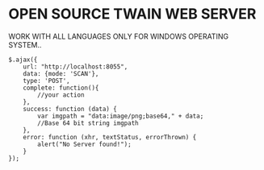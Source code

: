 OPEN SOURCE TWAIN WEB SERVER
=============================
WORK WITH ALL LANGUAGES ONLY FOR WINDOWS OPERATING SYSTEM..

    $.ajax({
    	url: "http://localhost:8055",
    	data: {mode: 'SCAN'},
    	type: 'POST',
    	complete: function(){
    		//your action
    	},
    	success: function (data) {
    		var imgpath = "data:image/png;base64," + data;
    		//Base 64 bit string imgpath
    	},
    	error: function (xhr, textStatus, errorThrown) {
    		alert("No Server found!");
    	}
    });
